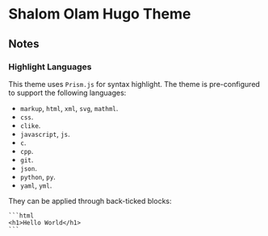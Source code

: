 # Shalom Olam Hugo Theme

## Notes

### Highlight Languages

This theme uses `Prism.js` for syntax highlight. The theme is pre-configured to
support the following languages:

* `markup`, `html`, `xml`, `svg`, `mathml`.
* `css`.
* `clike`.
* `javascript`, `js`.
* `c`.
* `cpp`.
* `git`.
* `json`.
* `python`, `py`.
* `yaml`, `yml`.

They can be applied through back-ticked blocks:

    ```html
    <h1>Hello World</h1>
    ```